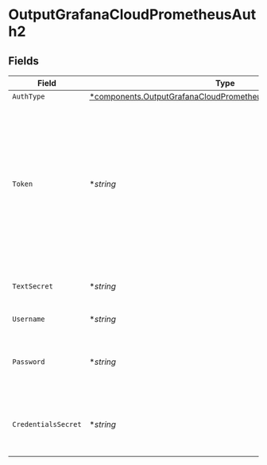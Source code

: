 # OutputGrafanaCloudPrometheusAuth2


## Fields

| Field                                                                                                                                                                                                       | Type                                                                                                                                                                                                        | Required                                                                                                                                                                                                    | Description                                                                                                                                                                                                 |
| ----------------------------------------------------------------------------------------------------------------------------------------------------------------------------------------------------------- | ----------------------------------------------------------------------------------------------------------------------------------------------------------------------------------------------------------- | ----------------------------------------------------------------------------------------------------------------------------------------------------------------------------------------------------------- | ----------------------------------------------------------------------------------------------------------------------------------------------------------------------------------------------------------- |
| `AuthType`                                                                                                                                                                                                  | [*components.OutputGrafanaCloudPrometheusAuthAuthenticationType2](../../models/components/outputgrafanacloudprometheusauthauthenticationtype2.md)                                                           | :heavy_minus_sign:                                                                                                                                                                                          | N/A                                                                                                                                                                                                         |
| `Token`                                                                                                                                                                                                     | **string*                                                                                                                                                                                                   | :heavy_minus_sign:                                                                                                                                                                                          | Bearer token to include in the authorization header. In Grafana Cloud, this is generally built by concatenating the username and the API key, separated by a colon. Example: <your-username>:<your-api-key> |
| `TextSecret`                                                                                                                                                                                                | **string*                                                                                                                                                                                                   | :heavy_minus_sign:                                                                                                                                                                                          | Select or create a stored text secret                                                                                                                                                                       |
| `Username`                                                                                                                                                                                                  | **string*                                                                                                                                                                                                   | :heavy_minus_sign:                                                                                                                                                                                          | Username for authentication                                                                                                                                                                                 |
| `Password`                                                                                                                                                                                                  | **string*                                                                                                                                                                                                   | :heavy_minus_sign:                                                                                                                                                                                          | Password (API key in Grafana Cloud domain) for authentication                                                                                                                                               |
| `CredentialsSecret`                                                                                                                                                                                         | **string*                                                                                                                                                                                                   | :heavy_minus_sign:                                                                                                                                                                                          | Select or create a secret that references your credentials                                                                                                                                                  |